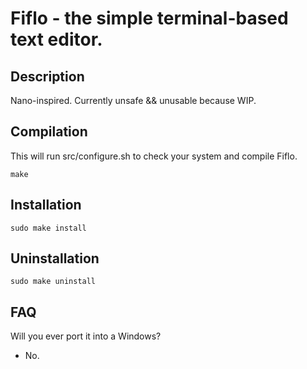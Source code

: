 # Fiflo - the simple terminal-based text editor.

## Description
Nano-inspired. Currently unsafe && unusable because WIP.

## Compilation
This will run src/configure.sh to check your system and compile Fiflo.
```
make
```

## Installation
```
sudo make install
```

## Uninstallation
```
sudo make uninstall
```

## FAQ
Will you ever port it into a Windows?
- No.
